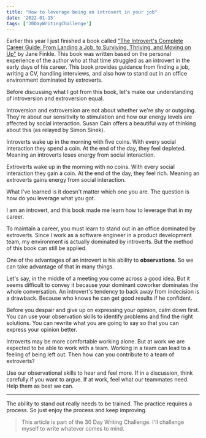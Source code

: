 ```yaml
---
title: "How to leverage being an introvert in your job"
date: '2022-01-15'
tags: ['30DayWritingChallenge']
---
```


Earlier this year I just finished a book called ["The Introvert's Complete Career Guide: From Landing a Job, to Surviving, Thriving, and Moving on Up"](https://www.goodreads.com/book/show/40175457-the-introvert-s-complete-career-guide) by Jane Finkle. This book was written based on the personal experience of the author who at that time struggled as an introvert in the early days of his career. This book provides guidance from finding a job, writing a CV, handling interviews, and also how to stand out in an office environment dominated by extroverts.

Before discussing what I got from this book, let's make our understanding of introversion and extroversion equal.

Introversion and extroversion are not about whether we're shy or outgoing. They're about our sensitivity to stimulation and how our energy levels are affected by social interaction. Susan Cain offers a beautiful way of thinking about this (as relayed by Simon Sinek).

Introverts wake up in the morning with five coins. With every social interaction they spend a coin. At the end of the day, they feel depleted. Meaning an introverts loses energy from social interaction.

Extroverts wake up in the morning with no coins. With every social interaction they gain a coin. At the end of the day, they feel rich. Meaning an extroverts gains energy from social interaction.

What I've learned is it doesn't matter which one you are. The question is how do you leverage what you got.

I am an introvert, and this book made me learn how to leverage that in my career.

To maintain a career, you must learn to stand out in an office dominated by extroverts. Since I work as a software engineer in a product development team, my environment is actually dominated by introverts. But the method of this book can still be applied.

One of the advantages of an introvert is his ability to **observations**. So we can take advantage of that in many things.

Let's say, in the middle of a meeting you come across a good idea. But it seems difficult to convey it because your dominant coworker dominates the whole conversation. An introvert's tendency to back away from indecision is a drawback. Because who knows he can get good results if he confident.

Before you despair and give up on expressing your opinion, calm down first. You can use your observation skills to identify problems and find the right solutions. You can rewrite what you are going to say so that you can express your opinion better.

Introverts may be more comfortable working alone. But at work we are expected to be able to work with a team. Working in a team can lead to a feeling of being left out. Then how can you contribute to a team of extroverts?

Use our observational skills to hear and feel more. If in a discussion, think carefully if you want to argue. If at work, feel what our teammates need. Help them as best we can.

---

The ability to stand out really needs to be trained. The practice requires a process. So just enjoy the process and keep improving.

> This article is part of the 30 Day Writing Challenge. I'll challenge myself to write whatever comes to mind.
